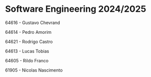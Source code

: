 # Software Engineering 2024/2025

64616 - Gustavo Chevrand

64614 - Pedro Amorim

64621 - Rodrigo Castro

64613 - Lucas Tobias

64605 - Rildo Franco

61905 - Nicolas Nascimento
